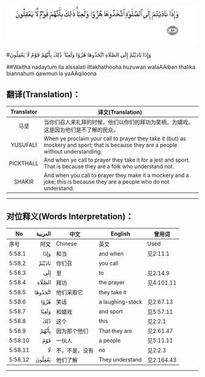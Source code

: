 ![005:058](images/005_058.gif)

#وَإِذَا نَادَيْتُمْ إِلَى الصَّلَاةِ اتَّخَذُوهَا هُزُوًا وَلَعِبًا ۚ ذَٰلِكَ بِأَنَّهُمْ قَوْمٌ لَا يَعْقِلُونَ 

##Waitha nadaytum ila alssalati ittakhathooha huzuwan walaAAiban thalika biannahum qawmun la yaAAqiloona 

## 翻译(Translation)：

| Translator | 译文(Translation)                                            |
| :--------: | ------------------------------------------------------------ |
|    马坚    | 当你们召人来礼拜的时候，他们以你们的拜功为笑柄，为嬉戏。这是因为他们是不了解的民众。 |
|  YUSUFALI  | When ye proclaim your call to prayer they take it (but) as mockery and sport; that is because they are a people without understanding. |
| PICKTHALL  | And when ye call to prayer they take it for a jest and sport. That is because they are a folk who understand not. |
|   SHAKIR   | And when you call to prayer they make it a mockery and a joke; this is because they are a people who do not understand. |

---

## 对位释义(Words Interpretation)：

| No   | العربية | 中文    | English | 曾用词 |
| ---- | ------: | ------- | ------- | ------ |
| 序号 |    阿文 | Chinese | 英文    | Used   |
| 5:58.1  | وَإِذَا    | 和当           | and when         | 见2:11.1   |
| 5:58.2  | نَادَيْتُمْ  | 你们召         | you call         |            |
| 5:58.3  | إِلَى     | 至             | to               | 见2:14.9   |
| 5:58.4  | الصَّلَاةِ  | 拜功           | the prayer       | 见4:101.11 |
| 5:58.5  | اتَّخَذُوهَا | 他们采取它     | they take it     |            |
| 5:58.6  | هُزُوًا    | 笑话           | a laughing-stock | 见2:67.13  |
| 5:58.7  | وَلَعِبًا   | 和嬉戏         | and sport        | 见5:57.11  |
| 5:58.8  | ذَٰلِكَ     | 这个           | this             | 见2:2.1    |
| 5:58.9  | بِأَنَّهُمْ   | 因为那个他们   | That they are    | 见2:61.47  |
| 5:58.10 | قَوْمٌ     | 一伙人         | a people         | 见5:11.11  |
| 5:58.11 | لَا      | 不，不是，没有 | no               | 见2:2.3    |
| 5:58.12 | يَعْقِلُونَ  | 他们了解       | They understand  | 见2:164.43 |

---
